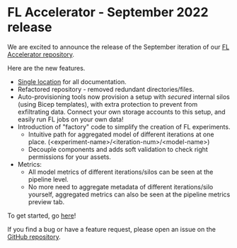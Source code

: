 # FL Accelerator - September 2022 release

We are excited to announce the release of the September iteration of our [FL Accelerator repository](https://github.com/Azure-Samples/azure-ml-federated-learning).

Here are the new features.
- [Single location](https://github.com/Azure-Samples/azure-ml-federated-learning/blob/release-sdkv2-iteration-02/README.md) for all documentation.
- Refactored repository - removed redundant directories/files.
- Auto-provisioning tools now provision a setup with _secured_ internal silos (using Bicep templates), with extra protection to prevent from exfiltrating data. Connect your own storage accounts to this setup, and easily run FL jobs on your own data!
- Introduction of "factory" code to simplify the creation of FL experiments.
  - Intuitive path for aggregated model of different iterations at one place. (\<experiment-name\>/\<iteration-num\>/\<model-name\>)
  - Decouple components and adds soft validation to check right permissions for your assets.
- Metrics:
  - All model metrics of different iterations/silos can be seen at the pipeline level.
  - No more need to aggregate metadata of different iterations/silo yourself, aggregated metrics can also be seen at the pipeline metrics preview tab.


To get started, go [here](https://github.com/Azure-Samples/azure-ml-federated-learning/blob/release-sdkv2-iteration-02/docs/quickstart.md)!

If you find a bug or have a feature request, please open an issue on the [GitHub repository](https://github.com/Azure-Samples/azure-ml-federated-learning/issues).
